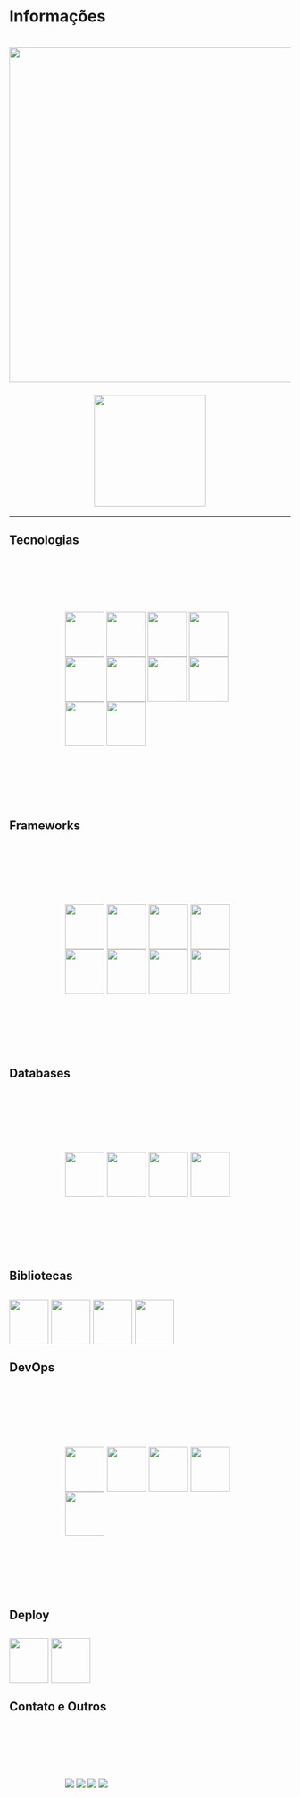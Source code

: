 
<h1>Informações<h1>
<h3 align="center"><img width="600" src="https://github-readme-stats.vercel.app/api?username=AugustusAraujo&show_icons=true&theme=swift&include_all_commits=true&count_private=true&hide=contribs,issues"></h3>
<h3 align="center"><img height="200" src="https://github-readme-stats.vercel.app/api/top-langs/?username=AugustusAraujo&layout=compact&langs_count=7&theme=swift"></h3>
 <hr>
<h2>Tecnologias</h2>
<div style="display: inline_bloco;padding:100px;">
 <img align="center" width="70" height="80" src="https://cdn.jsdelivr.net/gh/devicons/devicon/icons/php/php-plain.svg" />
 <img align="center" width="70" height="80" src="https://cdn.jsdelivr.net/gh/devicons/devicon/icons/dart/dart-original.svg" />
 <img align="center" width="70" height="80" src="https://cdn.jsdelivr.net/gh/devicons/devicon/icons/javascript/javascript-original.svg" />  
 <img align="center" width="70" height="80" src="https://cdn.jsdelivr.net/gh/devicons/devicon/icons/typescript/typescript-original.svg" />  
 <img align="center" width="70" height="80" src="https://cdn.jsdelivr.net/gh/devicons/devicon/icons/html5/html5-original.svg" />  
 <img align="center" width="70" height="80" src="https://cdn.jsdelivr.net/gh/devicons/devicon/icons/css3/css3-original.svg" />  
 <img align="center" width="70" height="80" src="https://cdn.jsdelivr.net/gh/devicons/devicon/icons/nodejs/nodejs-original.svg" />
 <img align="center" width="70" height="80" src="https://cdn.jsdelivr.net/gh/devicons/devicon/icons/kotlin/kotlin-original.svg" />
 <img align="center" width="70" height="80" src="https://cdn.jsdelivr.net/gh/devicons/devicon/icons/java/java-original.svg"/>
 <img align="center" width="70" height="80" src="https://cdn.jsdelivr.net/gh/devicons/devicon/icons/go/go-original-wordmark.svg" />
 
</div>
<h2>Frameworks<h2>
<div style="display: inline_block;padding:100px;">
 <img align="center" width="70" height="80" src="https://cdn.jsdelivr.net/gh/devicons/devicon/icons/laravel/laravel-plain.svg" />
 <!-- <img align="center" width="70" height="80" src="https://cdn.jsdelivr.net/gh/devicons/devicon/icons/symfony/symfony-original.svg" /> -->
 <img align="center" width="70" height="80" src="https://cdn.jsdelivr.net/gh/devicons/devicon/icons/vuejs/vuejs-original.svg" />  
 <img align="center" width="70" height="80" src="https://cdn.jsdelivr.net/gh/devicons/devicon/icons/react/react-original.svg" />
 <!-- <img align="center" width="70" height="80" src="https://cdn.jsdelivr.net/gh/devicons/devicon/icons/nextjs/nextjs-original.svg" /> -->
 <img align="center" width="70" height="80" src="https://cdn.jsdelivr.net/gh/devicons/devicon/icons/flutter/flutter-original.svg" />
 <img align="center" width="70" height="80" src="https://cdn.jsdelivr.net/gh/devicons/devicon/icons/sass/sass-original.svg" />
 <img align="center" width="70" height="80" src="https://cdn.jsdelivr.net/gh/devicons/devicon/icons/less/less-plain-wordmark.svg" />
 <img align="center" width="70" height="80" src="https://cdn.jsdelivr.net/gh/devicons/devicon/icons/bootstrap/bootstrap-original.svg" />
 <img align="center" width="70" height="80" src="https://cdn.jsdelivr.net/gh/devicons/devicon/icons/express/express-original.svg" />
 
</div>
<h2>Databases<h2>
<div style="display: inline_block;padding:100px;">
 <img align="center" width="70" height="80" src="https://cdn.jsdelivr.net/gh/devicons/devicon/icons/mysql/mysql-original.svg" />
 <img align="center" width="70" height="80" src="https://cdn.jsdelivr.net/gh/devicons/devicon/icons/postgresql/postgresql-original.svg" />
 <img align="center" width="70" height="80" src="https://cdn.jsdelivr.net/gh/devicons/devicon/icons/redis/redis-original.svg" />
 <img align="center" width="70" height="80" src="https://cdn.jsdelivr.net/gh/devicons/devicon/icons/mongodb/mongodb-original.svg" />
</div>

<h2>Bibliotecas<h2>
 <img align="center" width="70" height="80" src="https://cdn.jsdelivr.net/gh/devicons/devicon/icons/webpack/webpack-original.svg" />
 <img align="center" width="70" height="80"  src="https://cdn.jsdelivr.net/gh/devicons/devicon/icons/electron/electron-original.svg" />
<img  align="center" width="70" height="80"  src="https://cdn.jsdelivr.net/gh/devicons/devicon/icons/jest/jest-plain.svg" />
<img  align="center" width="70" height="80" src="https://cdn.jsdelivr.net/gh/devicons/devicon/icons/eslint/eslint-original.svg" />
          
<h2>DevOps<h2>
<div style="display: inline_block;padding:100px;">
 <img align="center" width="70" height="80" src="https://cdn.jsdelivr.net/gh/devicons/devicon/icons/docker/docker-original.svg" />
 <img align="center" width="70" height="80" src="https://cdn.jsdelivr.net/gh/devicons/devicon/icons/kubernetes/kubernetes-plain.svg" />
 <img align="center" width="70" height="80" src="https://cdn.jsdelivr.net/gh/devicons/devicon/icons/git/git-original.svg" />
 <img align="center" width="70" height="80" src="https://cdn.jsdelivr.net/gh/devicons/devicon/icons/nginx/nginx-original.svg" />
 <img align="center" width="70" height="80" src="https://cdn.jsdelivr.net/gh/devicons/devicon/icons/terraform/terraform-original.svg" />
</div>

<h2>Deploy<h2>
 <img align="center" width="70" height="80" 
src="https://cdn.jsdelivr.net/gh/devicons/devicon/icons/heroku/heroku-original.svg" />
<img align="center" width="70" height="80" src="https://cdn.jsdelivr.net/gh/devicons/devicon/icons/amazonwebservices/amazonwebservices-original-wordmark.svg" />

<h2>Contato e Outros</h2>
<div style="display: inline_block;padding:100px;">
 <a href="mailto:augustusaraujo13@gmail.com"><img src="https://img.shields.io/badge/Gmail-D14836?style=for-the-badge&logo=gmail&logoColor=white"></a>
 <a href="https://www.linkedin.com/in/augustus-ara%C3%BAjo-135511216/"><img src="https://img.shields.io/badge/LinkedIn-0077B5?style=for-the-badge&logo=linkedin&logoColor=white"></a>
 <a href="https://gitlab.com/AugustusAraujo"><img src="https://img.shields.io/badge/GitLab-330F63?style=for-the-badge&logo=gitlab&logoColor=white"></a>
 <a href="https://discord.gg/AWUpGEDaZs"><img src="https://img.shields.io/badge/Discord-7289DA?style=for-the-badge&logo=discord&logoColor=white"></a>
</div>
